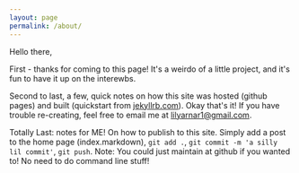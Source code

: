 ```yaml
---
layout: page
permalink: /about/
---
```

Hello there, 

First - thanks for coming to this page! It's a weirdo of a little project, and it's fun to have it up on the interewbs. 

Second to last, a few, quick notes on how this site was hosted (github pages) and built (quickstart from [jekyllrb.com](https://jekyllrb.com/)). Okay that's it! If you have trouble re-creating, feel free to email me at lilyarnar1@gmail.com. 

Totally Last: notes for ME! On how to publish to this site. Simply add a post to the home page (index.markdown), `git add .`, `git commit -m 'a silly lil commit'`, `git push`. Note: You could just maintain at github if you wanted to! No need to do command line stuff!